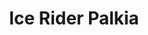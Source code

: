 ---
title: Ice Rider Palkia
layout: deck
era: 2022
description: 1st Place World Championships 2022 - Juniors - Rikuto Ohashi
achievements:
  - position: 1st
    competition: World Championships 2022
    division: Juniors
    player: Rikuto Ohashi
links:
  - href: https://limitlesstcg.com/decks/list/12864
    title: Limitless Page
  - href: https://bulbapedia.bulbagarden.net/wiki/Ice_Rider_Palkia_(TCG)
    title: Bulbapedia
cards:
  pokemon:
    - name: Sobble
      set: CRE
      number: 41
      quantity: 4
    - name: Drizzile
      set: SSH
      number: 56
      quantity: 3
    - name: Inteleon
      set: SSH
      number: 58
      quantity: 2
    - name: Origin Forme Palkia V
      set: ASR
      number: 39
      quantity: 3
    - name: Origin Forme Palkia VSTAR
      set: ASR
      number: 40
      quantity: 3
    - name: Ice Rider Calyrex V
      set: CRE
      number: 45
      quantity: 1
    - name: Ice Rider Calyrex VMAX
      set: CRE
      number: 46
      quantity: 1
    - name: Manaphy
      set: BRS
      number: 41
      quantity: 1
    - name: Radiant Greninja
      set: ASR
      number: 46
      quantity: 1
  trainers:
    - name: Irida
      set: ASR
      number: 147
      quantity: 3
    - name: Boss's Orders
      set: BRS
      number: 132
      quantity: 2
    - name: Melony
      set: CRE
      number: 146
      quantity: 2
    - name: Leon
      set: VIV
      number: 154
      quantity: 1
    - name: Marnie
      set: SSH
      number: 169
      quantity: 1
    - name: Professor's Research
      set: BRS
      number: 147
      quantity: 1
    - name: Roxanne
      set: ASR
      number: 150
      quantity: 1
    - name: Evolution Incense
      set: SSH
      number: 163
      quantity: 3
    - name: Level Ball
      set: BST
      number: 129
      quantity: 3
    - name: Quick Ball
      set: FST
      number: 237
      quantity: 3
    - name: Capacious Bucket
      set: RCL
      number: 156
      quantity: 2
    - name: Scoop Up Net
      set: RCL
      number: 165
      quantity: 2
    - name: Battle VIP Pass
      set: FST
      number: 225
      quantity: 1
    - name: Escape Rope
      set: BST
      number: 125
      quantity: 1
    - name: Pal Pad
      set: SSH
      number: 172
      quantity: 1
    - name: Rare Candy
      set: SSH
      number: 180
      quantity: 1
    - name: Ultra Ball
      set: BRS
      number: 150
      quantity: 1
    - name: Choice Belt
      set: BRS
      number: 135
      quantity: 2
    - name: Path to the Peak
      set: CRE
      number: 148
      quantity: 1
    - name: Training Court
      set: RCL
      number: 169
      quantity: 1
  energy:
    - name: Water Energy
      set: SSH
      number: W
      quantity: 8
---